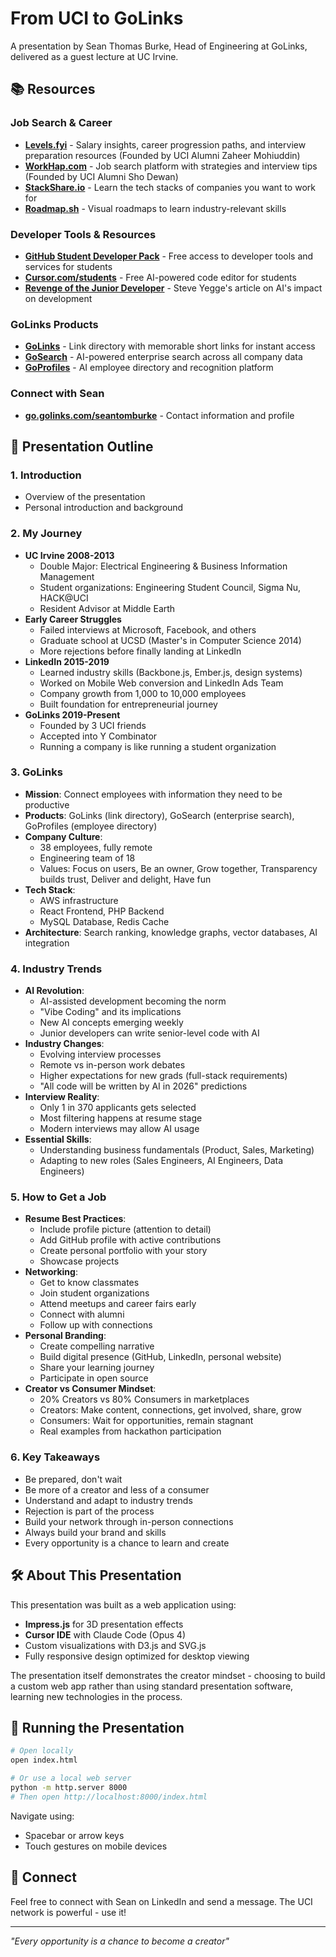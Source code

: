 # From UCI to GoLinks

A presentation by Sean Thomas Burke, Head of Engineering at GoLinks, delivered as a guest lecture at UC Irvine.

## 📚 Resources

### Job Search & Career
- **[Levels.fyi](https://levels.fyi)** - Salary insights, career progression paths, and interview preparation resources (Founded by UCI Alumni Zaheer Mohiuddin)
- **[WorkHap.com](https://workhap.com)** - Job search platform with strategies and interview tips (Founded by UCI Alumni Sho Dewan)
- **[StackShare.io](https://stackshare.io/)** - Learn the tech stacks of companies you want to work for
- **[Roadmap.sh](https://roadmap.sh/)** - Visual roadmaps to learn industry-relevant skills

### Developer Tools & Resources
- **[GitHub Student Developer Pack](https://education.github.com/pack)** - Free access to developer tools and services for students
- **[Cursor.com/students](https://cursor.com/students)** - Free AI-powered code editor for students
- **[Revenge of the Junior Developer](https://sourcegraph.com/blog/revenge-of-the-junior-developer)** - Steve Yegge's article on AI's impact on development

### GoLinks Products
- **[GoLinks](https://golinks.io)** - Link directory with memorable short links for instant access
- **[GoSearch](https://gosearch.ai)** - AI-powered enterprise search across all company data
- **[GoProfiles](https://goprofiles.io)** - AI employee directory and recognition platform

### Connect with Sean
- **[go.golinks.com/seantomburke](https://go.golinks.com/seantomburke)** - Contact information and profile

## 🎯 Presentation Outline

### 1. Introduction
- Overview of the presentation
- Personal introduction and background

### 2. My Journey
- **UC Irvine 2008-2013**
  - Double Major: Electrical Engineering & Business Information Management
  - Student organizations: Engineering Student Council, Sigma Nu, HACK@UCI
  - Resident Advisor at Middle Earth
- **Early Career Struggles**
  - Failed interviews at Microsoft, Facebook, and others
  - Graduate school at UCSD (Master's in Computer Science 2014)
  - More rejections before finally landing at LinkedIn
- **LinkedIn 2015-2019**
  - Learned industry skills (Backbone.js, Ember.js, design systems)
  - Worked on Mobile Web conversion and LinkedIn Ads Team
  - Company growth from 1,000 to 10,000 employees
  - Built foundation for entrepreneurial journey
- **GoLinks 2019-Present**
  - Founded by 3 UCI friends
  - Accepted into Y Combinator
  - Running a company is like running a student organization

### 3. GoLinks
- **Mission**: Connect employees with information they need to be productive
- **Products**: GoLinks (link directory), GoSearch (enterprise search), GoProfiles (employee directory)
- **Company Culture**:
  - 38 employees, fully remote
  - Engineering team of 18
  - Values: Focus on users, Be an owner, Grow together, Transparency builds trust, Deliver and delight, Have fun
- **Tech Stack**:
  - AWS infrastructure
  - React Frontend, PHP Backend
  - MySQL Database, Redis Cache
- **Architecture**: Search ranking, knowledge graphs, vector databases, AI integration

### 4. Industry Trends
- **AI Revolution**:
  - AI-assisted development becoming the norm
  - "Vibe Coding" and its implications
  - New AI concepts emerging weekly
  - Junior developers can write senior-level code with AI
- **Industry Changes**:
  - Evolving interview processes
  - Remote vs in-person work debates
  - Higher expectations for new grads (full-stack requirements)
  - "All code will be written by AI in 2026" predictions
- **Interview Reality**:
  - Only 1 in 370 applicants gets selected
  - Most filtering happens at resume stage
  - Modern interviews may allow AI usage
- **Essential Skills**:
  - Understanding business fundamentals (Product, Sales, Marketing)
  - Adapting to new roles (Sales Engineers, AI Engineers, Data Engineers)

### 5. How to Get a Job
- **Resume Best Practices**:
  - Include profile picture (attention to detail)
  - Add GitHub profile with active contributions
  - Create personal portfolio with your story
  - Showcase projects
- **Networking**:
  - Get to know classmates
  - Join student organizations
  - Attend meetups and career fairs early
  - Connect with alumni
  - Follow up with connections
- **Personal Branding**:
  - Create compelling narrative
  - Build digital presence (GitHub, LinkedIn, personal website)
  - Share your learning journey
  - Participate in open source
- **Creator vs Consumer Mindset**:
  - 20% Creators vs 80% Consumers in marketplaces
  - Creators: Make content, connections, get involved, share, grow
  - Consumers: Wait for opportunities, remain stagnant
  - Real examples from hackathon participation

### 6. Key Takeaways
- Be prepared, don't wait
- Be more of a creator and less of a consumer
- Understand and adapt to industry trends
- Rejection is part of the process
- Build your network through in-person connections
- Always build your brand and skills
- Every opportunity is a chance to learn and create

## 🛠️ About This Presentation

This presentation was built as a web application using:
- **Impress.js** for 3D presentation effects
- **Cursor IDE** with Claude Code (Opus 4)
- Custom visualizations with D3.js and SVG.js
- Fully responsive design optimized for desktop viewing

The presentation itself demonstrates the creator mindset - choosing to build a custom web app rather than using standard presentation software, learning new technologies in the process.

## 🚀 Running the Presentation

```bash
# Open locally
open index.html

# Or use a local web server
python -m http.server 8000
# Then open http://localhost:8000/index.html
```

Navigate using:
- Spacebar or arrow keys
- Touch gestures on mobile devices

## 🤝 Connect

Feel free to connect with Sean on LinkedIn and send a message. The UCI network is powerful - use it!

---

*"Every opportunity is a chance to become a creator"*